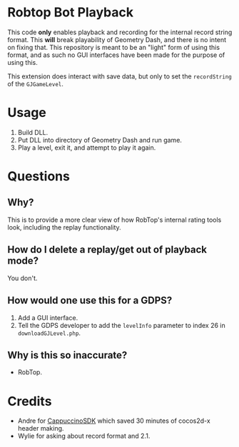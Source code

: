 # Robtop Bot Playback

This code **only** enables playback and recording for the internal record string format. This **will** break playability of Geometry Dash, and there is no intent on fixing that. This repository is meant to be an "light" form of using this format, and as such no GUI interfaces have been made for the purpose of using this.

This extension does interact with save data, but only to set the `recordString` of the `GJGameLevel`.

# Usage

1. Build DLL.
2. Put DLL into directory of Geometry Dash and run game.
3. Play a level, exit it, and attempt to play it again.

# Questions

## Why?

This is to provide a more clear view of how RobTop's internal rating tools look, including the replay functionality.

## How do I delete a replay/get out of playback mode?

You don't.

## How would one use this for a GDPS?

1. Add a GUI interface.
2. Tell the GDPS developer to add the `levelInfo` parameter to index 26 in `downloadGJLevel.php`.

## Why is this so inaccurate?

* RobTop.

# Credits

* Andre for [CappuccinoSDK](https://github.com/AndreNIH/CappuccinoSDK) which saved 30 minutes of cocos2d-x header making.
* Wylie for asking about record format and 2.1.
